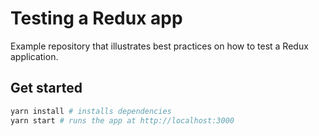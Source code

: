 # Testing a Redux app

Example repository that illustrates best practices on how to test a Redux application.

## Get started

```bash
yarn install # installs dependencies
yarn start # runs the app at http://localhost:3000
```
